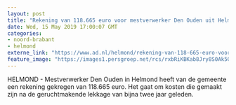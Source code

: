 ```yaml
---
layout: post
title: "Rekening van 118.665 euro voor mestverwerker Den Ouden uit Helmond"
date: Wed, 15 May 2019 17:00:07 GMT
categories: 
- noord-brabant 
- helmond 
externe_link: "https://www.ad.nl/helmond/rekening-van-118-665-euro-voor-mestverwerker-den-ouden-uit-helmond~a6c2c5d3/"
feature_image: "https://images1.persgroep.net/rcs/rxbRiKBKab8Jry8S0Ak5OuS8tP4/diocontent/140971008/_fitwidth/400/?appId=21791a8992982cd8da851550a453bd7f&quality=0.7"
---
```


HELMOND - Mestverwerker Den Ouden in Helmond heeft van de gemeente een rekening gekregen van 118.665 euro. Het gaat om kosten die gemaakt zijn na de geruchtmakende lekkage van bijna twee jaar geleden.
